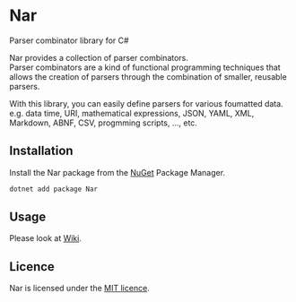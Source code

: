 # Nar

Parser combinator library for C#

Nar provides a collection of parser combinators.  
Parser combinators are a kind of functional programming techniques
that allows the creation of parsers through the combination of smaller, reusable parsers.

With this library, you can easily define parsers for various foumatted data.
e.g. data time, URI, mathematical expressions, JSON, YAML, XML, Markdown,
ABNF, CSV, progmming scripts, ..., etc.

## Installation

Install the Nar package from the [NuGet](https://www.nuget.org/packages/Nar/) Package Manager.

```PowerShell
dotnet add package Nar
```

## Usage

Please look at [Wiki](https://github.com/aikawa/Nar/wiki).

## Licence

Nar is licensed under the [MIT licence](https://github.com/aikawa/Nar/blob/master/LICENSE).
